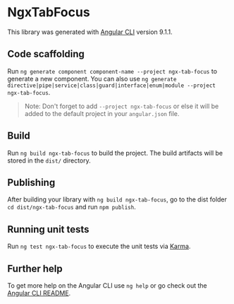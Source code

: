 # NgxTabFocus

This library was generated with [Angular CLI](https://github.com/angular/angular-cli) version 9.1.1.

## Code scaffolding

Run `ng generate component component-name --project ngx-tab-focus` to generate a new component. You can also use `ng generate directive|pipe|service|class|guard|interface|enum|module --project ngx-tab-focus`.
> Note: Don't forget to add `--project ngx-tab-focus` or else it will be added to the default project in your `angular.json` file. 

## Build

Run `ng build ngx-tab-focus` to build the project. The build artifacts will be stored in the `dist/` directory.

## Publishing

After building your library with `ng build ngx-tab-focus`, go to the dist folder `cd dist/ngx-tab-focus` and run `npm publish`.

## Running unit tests

Run `ng test ngx-tab-focus` to execute the unit tests via [Karma](https://karma-runner.github.io).

## Further help

To get more help on the Angular CLI use `ng help` or go check out the [Angular CLI README](https://github.com/angular/angular-cli/blob/master/README.md).
